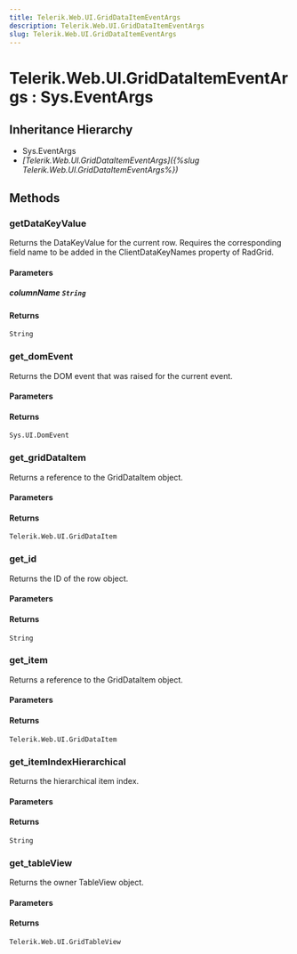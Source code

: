 ```yaml
---
title: Telerik.Web.UI.GridDataItemEventArgs
description: Telerik.Web.UI.GridDataItemEventArgs
slug: Telerik.Web.UI.GridDataItemEventArgs
---
```


# Telerik.Web.UI.GridDataItemEventArgs : Sys.EventArgs 

## Inheritance Hierarchy

* Sys.EventArgs
* *[Telerik.Web.UI.GridDataItemEventArgs]({%slug Telerik.Web.UI.GridDataItemEventArgs%})*


## Methods

###  getDataKeyValue

Returns the DataKeyValue for the current row. Requires the corresponding field name to be added in the ClientDataKeyNames property of RadGrid.

#### Parameters

##### columnName `String`

#### Returns

`String` 

### get_domEvent

Returns the DOM event that was raised for the current event.

#### Parameters

#### Returns

`Sys.UI.DomEvent` 

### get_gridDataItem

Returns a reference to the GridDataItem object.

#### Parameters

#### Returns

`Telerik.Web.UI.GridDataItem` 

### get_id

Returns the ID of the row object.

#### Parameters

#### Returns

`String` 

### get_item

Returns a reference to the GridDataItem object.

#### Parameters

#### Returns

`Telerik.Web.UI.GridDataItem` 

### get_itemIndexHierarchical

Returns the hierarchical item index.

#### Parameters

#### Returns

`String` 

### get_tableView

Returns the owner TableView object.

#### Parameters

#### Returns

`Telerik.Web.UI.GridTableView` 



